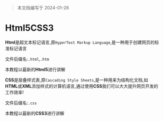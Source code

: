 > 本文档编写于 2024-01-28

# Html5CSS3

**Html**是超文本标记语言,原`HyperText Markup Language`,是一种用于创建网页的标准标记语言

文件后缀名:`.html`,`.htm`

本教程以最新的**Html5**进行讲解

**CSS**是层叠样式表,原`Cascading Style Sheets`,是一种用来为结构化文档,如**HTML**或**XML**添加样式的计算机语言,通过使用**CSS**我们可以大大提升网页开发的工作效率!

文件后缀名:`.css`

本教程以最新的**CSS3**进行讲解
